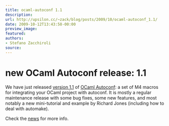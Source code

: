 ```yaml
---
title: ocaml-autoconf 1.1
description:
url: http://upsilon.cc/~zack/blog/posts/2009/10/ocaml-autoconf_1.1/
date: 2009-10-12T13:43:58-00:00
preview_image:
featured:
authors:
- Stefano Zacchiroli
source:
---
```


<h1>new OCaml Autoconf release: 1.1</h1>
<p>We have just released <a href="http://forge.ocamlcore.org/frs/download.php/282/ocaml-autoconf-1.1.tar.gz">
version 1.1</a> of <a href="http://ocaml-autoconf.forge.ocamlcore.org/">OCaml Autoconf</a>: a
set of M4 macros for integrating your OCaml project with autoconf.
It is mostly a regular maintenance release with some bug fixes,
some new features, and most notably a new mini-tutorial and example
by Richard Jones (including how to deal with automake).</p>
<p>Check the <a href="http://forge.ocamlcore.org/forum/forum.php?forum_id=443">news</a>
for more info.</p>


